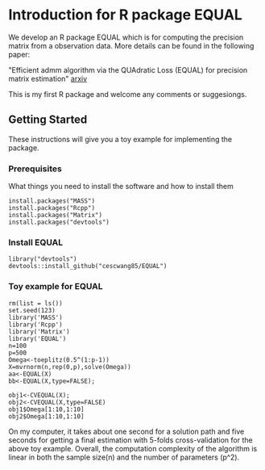 # Introduction for R package EQUAL
We develop an R package EQUAL which is for computing the precision matrix from a observation data. More details can be found in the following paper:

"Efficient admm algorithm via the QUAdratic Loss (EQUAL) for precision matrix estimation" [arxiv](https://arxiv.org/abs/1811.04545)  

This is my first R package and welcome any comments or suggesiongs.

## Getting Started
These instructions will give you a toy example for implementing the package.

### Prerequisites
What things you need to install the software and how to install them

```
install.packages("MASS")
install.packages("Rcpp")
install.packages("Matrix")
install.packages("devtools")
```
### Install EQUAL

```
library("devtools")
devtools::install_github("cescwang85/EQUAL")
```

### Toy example for EQUAL

```
rm(list = ls())
set.seed(123)
library('MASS')
library('Rcpp')
library('Matrix')
library('EQUAL')
n=100
p=500
Omega<-toeplitz(0.5^(1:p-1))
X=mvrnorm(n,rep(0,p),solve(Omega))
aa<-EQUAL(X)
bb<-EQUAL(X,type=FALSE);

obj1<-CVEQUAL(X);
obj2<-CVEQUAL(X,type=FALSE)
obj1$Omega[1:10,1:10]
obj2$Omega[1:10,1:10]
```
On my computer, it takes about one second for a solution path and five seconds for getting a final estimation with 5-folds cross-validation for the above toy example. Overall, the computation complexity of the algorithm is linear in both the sample size(n) and the number of parameters (p^2).  
